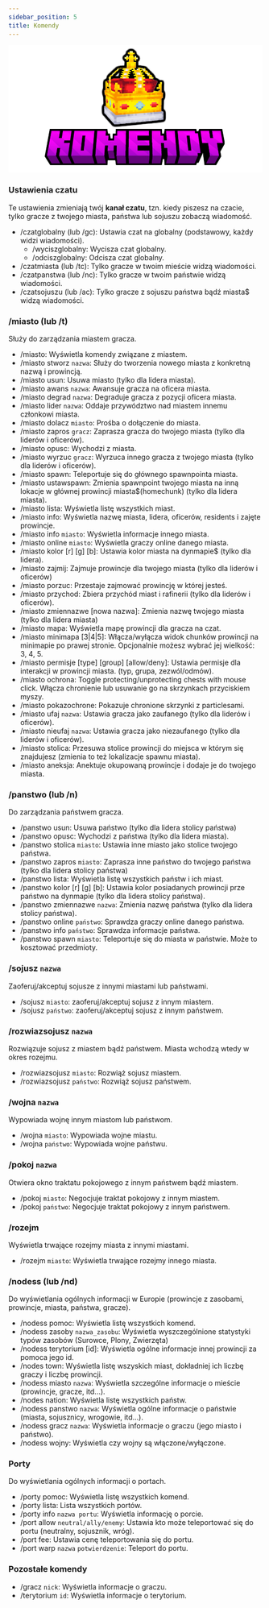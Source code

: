 ```yaml
---
sidebar_position: 5
title: Komendy
---
```


![Komendy](./img/komendy.png)

### Ustawienia czatu
Te ustawienia zmieniają twój **kanał czatu**, tzn. kiedy piszesz na czacie, tylko gracze z twojego miasta, państwa lub sojuszu zobaczą wiadomość.

- /czatglobalny (lub /gc): Ustawia czat na globalny (podstawowy, każdy widzi wiadomości).
	- /wyciszglobalny: Wycisza czat globalny.
	- /odciszglobalny: Odcisza czat globalny.
- /czatmiasta (lub /tc): Tylko gracze w twoim mieście widzą wiadomości.
- /czatpanstwa (lub /nc): Tylko gracze w twoim państwie widzą wiadomości.
- /czatsojuszu (lub /ac): Tylko gracze z sojuszu państwa bądź miasta$ widzą wiadomości.

### /miasto (lub /t)
Służy do zarządzania miastem gracza.

- /miasto: Wyświetla komendy związane z miastem.
- /miasto stworz `nazwa`: Służy do tworzenia nowego miasta z konkretną nazwą i prowincją.
- /miasto usun: Usuwa miasto (tylko dla lidera miasta).
- /miasto awans `nazwa`: Awansuje gracza na oficera miasta.
- /miasto degrad `nazwa`: Degraduje gracza z pozycji oficera miasta.
- /miasto lider `nazwa`: Oddaje przywództwo nad miastem innemu członkowi miasta.
- /miasto dolacz `miasto`: Prośba o dołączenie do miasta.
- /miasto zapros `gracz`: Zaprasza gracza do twojego miasta (tylko dla liderów i oficerów).
- /miasto opusc: Wychodzi z miasta.
- /miasto wyrzuc `gracz`: Wyrzuca innego gracza z twojego miasta (tylko dla liderów i oficerów).
- /miasto spawn: Teleportuje się do głównego spawnpointa miasta.
- /miasto ustawspawn: Zmienia spawnpoint twojego miasta na inną lokacje w głównej prowincji miasta$(homechunk) (tylko dla lidera miasta).
- /miasto lista: Wyświetla listę wszystkich miast.
- /miasto info: Wyświetla nazwę miasta, lidera, oficerów, residents i zajęte prowincje.
- /miasto info `miasto`: Wyświetla informacje innego miasta.
- /miasto online `miasto`: Wyświetla graczy online danego miasta.
- /miasto kolor [r] [g] [b]: Ustawia kolor miasta na dynmapie$ (tylko dla lidera).
- /miasto zajmij: Zajmuje prowincje dla twojego miasta (tylko dla liderów i oficerów)
- /miasto porzuc: Przestaje zajmować prowincję w której jesteś.
- /miasto przychod: Zbiera przychód miast i rafinerii (tylko dla liderów i oficerów).
- /miasto zmiennazwe [nowa nazwa]: Zmienia nazwę twojego miasta (tylko dla lidera miasta)
- /miasto mapa: Wyświetla mapę prowincji dla gracza na czat.
- /miasto minimapa [3|4|5]: Włącza/wyłącza widok chunków prowincji na minimapie po prawej stronie. Opcjonalnie możesz wybrać jej wielkość: 3, 4, 5.
- /miasto permisje [type] [group] [allow/deny]: Ustawia permisje dla interakcji w prowincji miasta. (typ, grupa, zezwól/odmów).
- /miasto ochrona: Toggle protecting/unprotecting chests with mouse click. Włącza chronienie lub usuwanie go na skrzynkach przyciskiem myszy.
- /miasto pokazochrone: Pokazuje chronione skrzynki z particlesami.
- /miasto ufaj `nazwa`: Ustawia gracza jako zaufanego (tylko dla liderów i oficerów).
- /miasto nieufaj `nazwa`: Ustawia gracza jako niezaufanego (tylko dla liderów i oficerów).
- /miasto stolica: Przesuwa stolice prowincji do miejsca w którym się znajdujesz (zmienia to też lokalizacje spawnu miasta).
- /miasto aneksja: Anektuje okupowaną prowincje i dodaje je do twojego miasta.

### /panstwo (lub /n)
Do zarządzania państwem gracza.

- /panstwo usun: Usuwa państwo (tylko dla lidera stolicy państwa)
- /panstwo opusc: Wychodzi z państwa (tylko dla lidera miasta).
- /panstwo stolica `miasto`: Ustawia inne miasto jako stolice twojego państwa.
- /panstwo zapros `miasto`: Zaprasza inne państwo do twojego państwa (tylko dla lidera stolicy państwa)
- /panstwo lista: Wyświetla listę wszystkich państw i ich miast.
- /panstwo kolor [r] [g] [b]: Ustawia kolor posiadanych prowincji prze państwo na dynmapie (tylko dla lidera stolicy państwa).
- /panstwo zmiennazwe `nazwa`: Zmienia nazwę państwa (tylko dla lidera stolicy państwa). 
- /panstwo online `państwo`: Sprawdza graczy online danego państwa.
- /panstwo info `państwo`: Sprawdza informacje państwa.
- /panstwo spawn `miasto`: Teleportuje się do miasta w państwie. Może to kosztować przedmioty.

### /sojusz `nazwa`
Zaoferuj/akceptuj sojusze z innymi miastami lub państwami.

- /sojusz `miasto`: zaoferuj/akceptuj sojusz z innym miastem.
- /sojusz `państwo`: zaoferuj/akceptuj sojusz z innym państwem.

### /rozwiazsojusz `nazwa`
Rozwiązuje sojusz z  miastem bądź państwem. Miasta wchodzą wtedy w okres rozejmu.

- /rozwiazsojusz `miasto`: Rozwiąż sojusz miastem.
- /rozwiazsojusz `państwo`: Rozwiąż sojusz państwem.

### /wojna `nazwa`
Wypowiada wojnę innym miastom lub państwom.

- /wojna `miasto`: Wypowiada wojne miastu.
- /wojna `państwo`: Wypowiada wojne państwu.

### /pokoj `nazwa`
Otwiera okno traktatu pokojowego z innym państwem bądź miastem.

- /pokoj `miasto`: Negocjuje traktat pokojowy z innym miastem.
- /pokoj `państwo`: Negocjuje traktat pokojowy z innym państwem.

### /rozejm
Wyświetla trwające rozejmy miasta z innymi miastami.

- /rozejm `miasto`: Wyświetla trwające rozejmy innego miasta.

### /nodess (lub /nd)
Do wyświetlania ogólnych informacji w Europie (prowincje z zasobami, prowincje, miasta, państwa, gracze).

- /nodess pomoc: Wyświetla listę wszystkich komend.
- /nodess zasoby `nazwa_zasobu`: Wyświetla wyszczególnione statystyki typów zasobów (Surowce, Plony, Zwierzęta)
- /nodess terytorium [id]: Wyświetla ogólne informacje innej prowincji za pomoca jego id.
- /nodes town: Wyświetla listę wszyskich miast, dokładniej ich liczbę graczy i liczbę prowincji.
- /nodess miasto `nazwa`: Wyświetla szczególne informacje o mieście (prowincje, gracze, itd...).
- /nodes nation: Wyświetla listę wszystkich państw.
- /nodess panstwo `nazwa`: Wyświetla ogólne informacje o państwie (miasta, sojusznicy, wrogowie, itd...).
- /nodess gracz `nazwa`: Wyświetla informacje o graczu (jego miasto i państwo).
- /nodess wojny: Wyświetla czy wojny są włączone/wyłączone.

### Porty
Do wyświetlania ogólnych informacji o portach. 
- /porty pomoc: Wyświetla listę wszystkich komend.
- /porty lista: Lista wszystkich portów.
- /porty info `nazwa portu`: Wyświetla informację o porcie.
- /port allow `neutral/ally/enemy`: Ustawia kto może teleportować się do portu (neutralny, sojusznik, wróg).
- /port fee: Ustawia cenę teleportowania się do portu.
- /port warp `nazwa` `potwierdzenie`: Teleport do portu.

### Pozostałe komendy
- /gracz `nick`: Wyświetla informacje o graczu.
- /terytorium `id`: Wyświetla informacje o terytorium.
